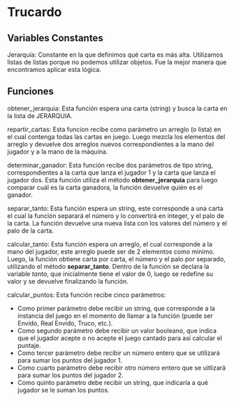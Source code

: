 # Trucardo

## Variables Constantes
Jerarquía: Constante en la que definimos qué carta es más alta. Utilizamos listas de listas porque no podemos utilizar objetos. Fue la mejor manera que encontramos aplicar esta lógica. 

## Funciones
obtener_jerarquia: Esta función espera una carta (string) y busca la carta en la lista de JERARQUIA.

repartir_cartas: Esta funcion recibe como parámetro un arreglo (o lista) en el cual contenga todas las cartas en juego. Luego mezcla los elementos del arreglo y devuelve dos arreglos nuevos correspondientes a la mano del jugador y a la mano de la máquina.

determinar_ganador: Esta función recibe dos parámetros de tipo string, correspondientes a la carta que lanza el jugador 1 y la carta que lanza el jugador dos. Esta función utiliza el método **obtener_jerarquia** para luego comparar cuál es la carta ganadora, la función devuelve quién es el ganador.

separar_tanto: Esta función espera un string, este corresponde a una carta el cual la función separará el número y lo convertirá en integer, y el palo de la carta. La función devuelve una nueva lista con los valores del número y el palo de la carta.

calcular_tanto: Esta función espera un arreglo, el cual corresponde a la mano del jugador, este arreglo puede ser de 2 elementos como mínimo. Luego, la función obtiene carta por carta, el número y el palo por separado, utilizando el método **separar_tanto**. Dentro de la función se declara la variable *tanto*, que inicialmente tiene el valor de 0, luego se redefine su valor y se devuelve finalizando la función.

calcular_puntos: Esta función recibe cinco parámetros:
-   Como primer parámetro debe recibir un string, que corresponde a la instancia del juego en el momento de llamar a la función (puede ser Envido, Real Envido, Truco, etc.).
-   Como segundo parámetro debe recibir un valor booleano, que indica que el jugador acepte o no acepte el juego cantado para así calcular el puntaje.
-   Como tercer parámetro debe recibir un número entero que se utilizará para sumar los puntos del jugador 1.
-   Como cuarto parámetro debe recibir otro número entero que se uitlizará para sumar los puntos del jugador 2.
-   Como quinto parámetro debe recibir un string, que indicaría a qué jugador se le suman los puntos.